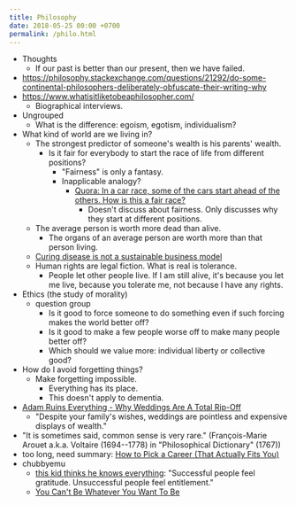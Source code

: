 ```yaml
---
title: Philosophy
date: 2018-05-25 00:00 +0700
permalink: /philo.html
---
```


- Thoughts
    - If our past is better than our present, then we have failed.
- https://philosophy.stackexchange.com/questions/21292/do-some-continental-philosophers-deliberately-obfuscate-their-writing-why
- https://www.whatisitliketobeaphilosopher.com/
    - Biographical interviews.
- Ungrouped
    - What is the difference: egoism, egotism, individualism?
- What kind of world are we living in?
    - The strongest predictor of someone's wealth is his parents' wealth.
        - Is it fair for everybody to start the race of life from different positions?
            - "Fairness" is only a fantasy.
            - Inapplicable analogy?
                - [Quora: In a car race, some of the cars start ahead of the others. How is this a fair race?](https://www.quora.com/In-a-car-race-some-of-the-cars-start-ahead-of-the-others-How-is-this-a-fair-race)
                    - Doesn't discuss about fairness. Only discusses why they start at different positions.
    - The average person is worth more dead than alive.
        - The organs of an average person are worth more than that person living.
    - [Curing disease is not a sustainable business model](https://arstechnica.com/tech-policy/2018/04/curing-disease-not-a-sustainable-business-model-goldman-sachs-analysts-say/)
    - Human rights are legal fiction. What is real is tolerance.
        - People let other people live.
        If I am still alive, it's because you let me live,
        because you tolerate me,
        not because I have any rights.
- Ethics (the study of morality)
    - question group
        - Is it good to force someone to do something even if such forcing makes the world better off?
        - Is it good to make a few people worse off to make many people better off?
        - Which should we value more: individual liberty or collective good?
- How do I avoid forgetting things?
    - Make forgetting impossible.
        - Everything has its place.
        - This doesn't apply to dementia.
- [Adam Ruins Everything - Why Weddings Are A Total Rip-Off](https://www.youtube.com/watch?v=O5BeLinyfpg)
    - "Despite your family's wishes, weddings are pointless and expensive displays of wealth."
- "It is sometimes said, common sense is very rare." (François-Marie Arouet a.k.a. Voltaire (1694--1778) in "Philosophical Dictionary" (1767))
- too long, need summary: [How to Pick a Career (That Actually Fits You)](https://waitbutwhy.com/2018/04/picking-career.html)
- chubbyemu
    - [this kid thinks he knows everything](https://www.youtube.com/watch?v=hvPy4aqr5tA):
    "Successful people feel gratitude. Unsuccessful people feel entitlement."
    - [You Can't Be Whatever You Want To Be](https://www.youtube.com/watch?v=asF4IEqvYw8)
